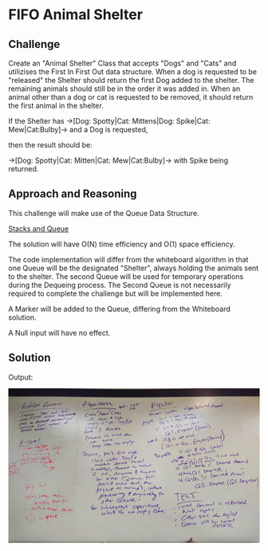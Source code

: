 # FIFO Animal Shelter

## Challenge

Create an "Animal Shelter" Class that accepts "Dogs" and "Cats" and utilizises the First In First Out data structure. When a dog is requested to be "released" the Shelter should return the first Dog added to the shelter. The remaining animals should still be in the order it was added in. When an animal other than a dog or cat is requested to be removed, it should return the first animal in the shelter.

If the Shelter has ->[Dog: Spotty|Cat: Mittens|Dog: Spike|Cat: Mew|Cat:Bulby]-> and a Dog is requested, 

then the result should be:

->[Dog: Spotty|Cat: Mitten|Cat: Mew|Cat:Bulby]-> with Spike being returned.

## Approach and Reasoning

This challenge will make use of the Queue Data Structure.

[Stacks and Queue](../../Data%20Structures/StacksAndQueue/)

The solution will have O(N) time efficiency and O(1) space efficiency.

The code implementation will differ from the whiteboard algorithm in that one Queue will be the designated "Shelter", always holding the animals sent to the shelter. The second Queue will be used for temporary operations during the Dequeing process. The Second Queue is not necessarily required to complete the challenge but will be implemented here.

A Marker will be added to the Queue, differing from the Whiteboard solution.

A Null input will have no effect.

## Solution

Output:

![Console](../../assets/fifo_animal_shelter.jpg?raw=true "Output")
